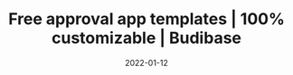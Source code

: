 ---
date: 2022-01-12
title: "Free approval app templates | 100% customizable | Budibase"
description: "Check out our collection of free approval app templates. You can fully customize for free and self-host on your own infrastructure."
images: ["/small-business-apps/budibase.png"]
draft: "false"
type: templates
layout: list
---